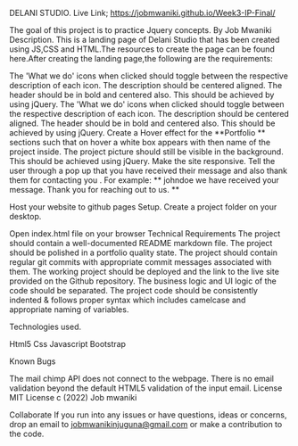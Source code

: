 DELANI STUDIO.
Live Link; https://jobmwaniki.github.io/Week3-IP-Final/

The goal of this project is to practice Jquery concepts.
By Job Mwaniki
Description.
This is a landing page of Delani Studio that has been created using JS,CSS and HTML.The resources to create the page can be found here.After creating the landing page,the following are the requirements:

The 'What we do' icons when clicked should toggle between the respective description of each icon. The description should be centered aligned. The header should be in bold and centered also. This should be achieved by using jQuery.
The 'What we do' icons when clicked should toggle between the respective description of each icon. The description should be centered aligned. The header should be in bold and centered also. This should be achieved by using jQuery.
Create a Hover effect for the **Portfolio ** sections such that on hover a white box appears with then name of the project inside. The project picture should still be visible in the background. This should be achieved using jQuery.
Make the site responsive.
Tell the user through a pop up that you have received their message and also thank them for contacting you . For example: ** johndoe we have received your message. Thank you for reaching out to us. **

Host your website to github pages
Setup.
Create a project folder on your desktop.

Open index.html file on your browser
Technical Requirements
The project should contain a well-documented README markdown file.
The project should be polished in a portfolio quality state.
The project should contain regular git commits with appropriate commit messages associated with them.
The working project should be deployed and the link to the live site provided on the Github repository.
The business logic and UI logic of the code should be separated.
The project code should be consistently indented & follows proper syntax which includes camelcase and appropriate naming of variables.

Technologies used.

Html5
Css
Javascript
Bootstrap

Known Bugs

The mail chimp API does not connect to the webpage.
There is no email validation beyond the default HTML5 validation of the input email.
License
MIT License c (2022) Job mwaniki

Collaborate
If you run into any issues or have questions, ideas or concerns, drop an email to jobmwanikinjuguna@gmail.com or make a contribution to the code.